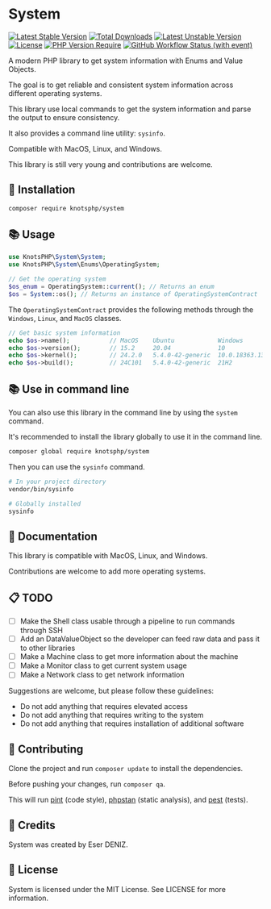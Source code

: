 # System
[![Latest Stable Version](https://poser.pugx.org/knotsphp/system/v)](https://packagist.org/packages/knotsphp/system) 
[![Total Downloads](https://poser.pugx.org/knotsphp/system/downloads)](https://packagist.org/packages/knotsphp/system) 
[![Latest Unstable Version](https://poser.pugx.org/knotsphp/system/v/unstable)](https://packagist.org/packages/knotsphp/system) 
[![License](https://poser.pugx.org/knotsphp/system/license)](https://packagist.org/packages/knotsphp/system) 
[![PHP Version Require](https://poser.pugx.org/knotsphp/system/require/php)](https://packagist.org/packages/knotsphp/system) 
[![GitHub Workflow Status (with event)](https://img.shields.io/github/actions/workflow/status/knotsphp/system/test.yml?label=Tests)](https://github.com/knotsphp/system/actions/workflows/test.yml)

A modern PHP library to get system information with Enums and Value Objects.

The goal is to get reliable and consistent system information across different operating systems.

This library use local commands to get the system information and parse the output to ensure consistency.

It also provides a command line utility: `sysinfo`.

Compatible with MacOS, Linux, and Windows.

This library is still very young and contributions are welcome.

## 🚀 Installation

```bash
composer require knotsphp/system
```

## 📚 Usage

```php
use KnotsPHP\System\System;
use KnotsPHP\System\Enums\OperatingSystem;

// Get the operating system
$os_enum = OperatingSystem::current(); // Returns an enum
$os = System::os(); // Returns an instance of OperatingSystemContract
````

The `OperatingSystemContract` provides the following methods through the `Windows`, `Linux`, and `MacOS` classes.
```php
// Get basic system information
echo $os->name();           // MacOS    Ubuntu            Windows
echo $os->version();        // 15.2     20.04             10
echo $os->kernel();         // 24.2.0   5.4.0-42-generic  10.0.18363.1316
echo $os->build();          // 24C101   5.4.0-42-generic  21H2
```

## 📚 Use in command line

You can also use this library in the command line by using the `system` command.

It's recommended to install the library globally to use it in the command line.
```bash
composer global require knotsphp/system
```

Then you can use the `sysinfo` command.
```bash
# In your project directory
vendor/bin/sysinfo

# Globally installed
sysinfo
```

## 📖 Documentation
This library is compatible with MacOS, Linux, and Windows.

Contributions are welcome to add more operating systems.


## 📋 TODO
- [ ] Make the Shell class usable through a pipeline to run commands through SSH
- [ ] Add an DataValueObject so the developer can feed raw data and pass it to other libraries
- [ ] Make a Machine class to get more information about the machine
- [ ] Make a Monitor class to get current system usage
- [ ] Make a Network class to get network information

Suggestions are welcome, but please follow these guidelines:
- Do not add anything that requires elevated access
- Do not add anything that requires writing to the system
- Do not add anything that requires installation of additional software

## 🤝 Contributing
Clone the project and run `composer update` to install the dependencies.

Before pushing your changes, run `composer qa`. 

This will run [pint](http://github.com/laravel/pint) (code style), [phpstan](http://github.com/phpstan/phpstan) (static analysis), and [pest](http://github.com/pestphp/pest) (tests).

## 👥 Credits

System was created by Eser DENIZ.

## 📝 License

System is licensed under the MIT License. See LICENSE for more information.
